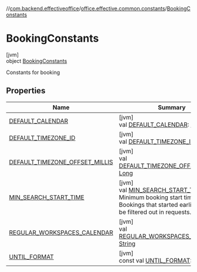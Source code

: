 //[com.backend.effectiveoffice](../../../index.md)/[office.effective.common.constants](../index.md)/[BookingConstants](index.md)

# BookingConstants

[jvm]\
object [BookingConstants](index.md)

Constants for booking

## Properties

| Name | Summary |
|---|---|
| [DEFAULT_CALENDAR](-d-e-f-a-u-l-t_-c-a-l-e-n-d-a-r.md) | [jvm]<br>val [DEFAULT_CALENDAR](-d-e-f-a-u-l-t_-c-a-l-e-n-d-a-r.md): [String](https://kotlinlang.org/api/latest/jvm/stdlib/kotlin/-string/index.html) |
| [DEFAULT_TIMEZONE_ID](-d-e-f-a-u-l-t_-t-i-m-e-z-o-n-e_-i-d.md) | [jvm]<br>val [DEFAULT_TIMEZONE_ID](-d-e-f-a-u-l-t_-t-i-m-e-z-o-n-e_-i-d.md): [String](https://kotlinlang.org/api/latest/jvm/stdlib/kotlin/-string/index.html) |
| [DEFAULT_TIMEZONE_OFFSET_MILLIS](-d-e-f-a-u-l-t_-t-i-m-e-z-o-n-e_-o-f-f-s-e-t_-m-i-l-l-i-s.md) | [jvm]<br>val [DEFAULT_TIMEZONE_OFFSET_MILLIS](-d-e-f-a-u-l-t_-t-i-m-e-z-o-n-e_-o-f-f-s-e-t_-m-i-l-l-i-s.md): [Long](https://kotlinlang.org/api/latest/jvm/stdlib/kotlin/-long/index.html) |
| [MIN_SEARCH_START_TIME](-m-i-n_-s-e-a-r-c-h_-s-t-a-r-t_-t-i-m-e.md) | [jvm]<br>val [MIN_SEARCH_START_TIME](-m-i-n_-s-e-a-r-c-h_-s-t-a-r-t_-t-i-m-e.md): [Long](https://kotlinlang.org/api/latest/jvm/stdlib/kotlin/-long/index.html)<br>Minimum booking start time. Bookings that started earlier should be filtered out in requests. |
| [REGULAR_WORKSPACES_CALENDAR](-r-e-g-u-l-a-r_-w-o-r-k-s-p-a-c-e-s_-c-a-l-e-n-d-a-r.md) | [jvm]<br>val [REGULAR_WORKSPACES_CALENDAR](-r-e-g-u-l-a-r_-w-o-r-k-s-p-a-c-e-s_-c-a-l-e-n-d-a-r.md): [String](https://kotlinlang.org/api/latest/jvm/stdlib/kotlin/-string/index.html) |
| [UNTIL_FORMAT](-u-n-t-i-l_-f-o-r-m-a-t.md) | [jvm]<br>const val [UNTIL_FORMAT](-u-n-t-i-l_-f-o-r-m-a-t.md): [String](https://kotlinlang.org/api/latest/jvm/stdlib/kotlin/-string/index.html) |
